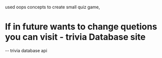 used oops concepts to create small quiz game,

# If in future wants to change quetions you can visit - trivia Database site

-- trivia database api 
